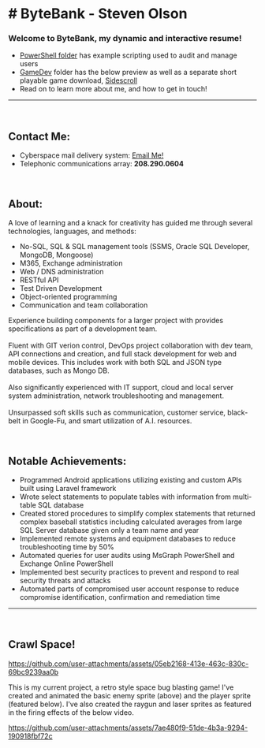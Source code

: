 <h1># ByteBank - Steven Olson</h1>
<h3>Welcome to ByteBank, my dynamic and interactive resume!</h3>
<ul>
  <li>
    <a href="https://github.com/steveOlson357/bytebank/tree/main/powershell">PowerShell folder</a> has example scripting used to audit and manage users
  </li>
  <li>
    <a href="https://github.com/steveOlson357/bytebank/tree/main/gameDev">GameDev</a> folder has the below preview as well as a separate short playable game download, <a href="https://github.com/steveOlson357/bytebank/blob/main/gameDev/Sidescroll.zip">Sidescroll</a>
  </li>
  <li>
    Read on to learn more about me, and how to get in touch!
  </li>
</ul>
<hr>

<br>
<h2>Contact Me:</h2>
<ul>
  <li>
    Cyberspace mail delivery system: <a href="mailto:steve.olson357@gmail.com">Email Me!</a>
  </li>
  <li>
    Telephonic communications array: <b>208.290.0604</b>
  </li>
</ul>
<br>

<h2>About:</h2>
<p>
  A love of learning and a knack for creativity has guided me through several technologies, languages, and methods: 
  <ul>
    <li>No-SQL, SQL & SQL management tools (SSMS, Oracle SQL Developer, MongoDB, Mongoose)</li>
    <li>M365, Exchange administration</li>
    <li>Web / DNS administration</li>
    <li>RESTful API</li>
    <li>Test Driven Development</li>
    <li>Object-oriented programming</li>
    <li>Communication and team collaboration</li>
  </ul>
  
  Experience building components for a larger project with provides specifications as part of a development team. 
  <br><br>
  Fluent with GIT verion control, DevOps project collaboration with dev team, API connections and creation, and full stack development for web and mobile devices. This includes work with both SQL and JSON type databases, such as Mongo DB. 
  <br><br>
  Also significantly experienced with IT support, cloud and local server system administration, network troubleshooting and management. 
  <br><br>
  Unsurpassed soft skills such as communication, customer service, black-belt in Google-Fu, and smart utilization of A.I. resources.
</p>
<br>

<h2>Notable Achievements:</h2>
<ul>
  <li>
    Programmed Android applications utilizing existing and custom APIs built using Laravel framework 
  </li>
  <li>
    Wrote select statements to populate tables with information from multi-table SQL database
  </li>
  <li>
    Created stored procedures to simplify complex statements that returned complex baseball statistics including calculated averages from large SQL Server database given only a team name and year
  </li>
  <li>
    Implemented remote systems and equipment databases to reduce troubleshooting time by 50%
  </li>
  <li>
    Automated queries for user audits using MsGraph PowerShell and Exchange Online PowerShell
  </li>
  <li>
    Implemented best security practices to prevent and respond to real security threats and attacks
  </li>
  <li>
    Automated parts of compromised user account response to reduce compromise identification, confirmation and remediation time
  </li>
</ul>

<hr>
<br>
<h2>Crawl Space!</h2>

https://github.com/user-attachments/assets/05eb2168-413e-463c-830c-69bc9239aa0b

<p>This is my current project, a retro style space bug blasting game! I've created and animated the basic enemy sprite (above) and the player sprite (featured below). I've also created the raygun and laser sprites as featured in the firing effects of the below video.</p>



https://github.com/user-attachments/assets/7ae480f9-51de-4b3a-9294-190918fbf72c


